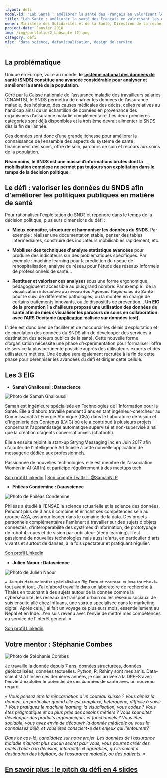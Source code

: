 ```yaml
---
layout: defi
modal-id: "Lab Santé : améliorer la santé des Français en valorisant les données du système de santé"
title: "Lab Santé : améliorer la santé des Français en valorisant les données du système de santé"
owner: Ministère des Solidarités et de la Santé, Direction de la recherche, des études, de l’évaluation et des statistiques
project-date: Janvier 2018
img: /img/portfolio/2_Labsanté (2).png
category: defi
misc: 'data science, datavisualisation, design de service'
---
```


## La problématique

Unique en Europe, voire au monde, **le [système national des données de
santé](http://drees.solidarites-sante.gouv.fr/etudes-et-statistiques/acces-aux-donnees-de-sante/mise-en-oeuvre-du-systeme-national-des-donnees-de-sante-et-nouveau-cadre-d/article/mise-en-oeuvre-du-systeme-national-des-donnees-de-sante-et-nouveau-cadre-d)
(SNDS) constitue une avancée considérable pour analyser et améliorer
la santé de la population**.

Géré par la Caisse nationale de l’assurance maladie des travailleurs
salariés (CNAMTS), le SNDS permettra de chaîner les données de
l’assurance maladie, des hôpitaux, des causes médicales des décès,
celles relatives au handicap ainsi qu’un échantillon de données en
provenance des organismes d’assurance maladie complémentaire. Les deux
premières catégories sont déjà disponibles et la troisième devrait
alimenter le SNDS dès la fin de l’année.

Ces données sont donc d’une grande richesse pour améliorer la
connaissance de l’ensemble des aspects du système de santé :
financement des soins, offre de soin, parcours de soin et recours aux
soins de la population.

**Néanmoins, le SNDS est une masse d’informations brutes dont la
mobilisation complexe ne permet pas toujours son exploitation dans le
temps de la décision politique**.

## Le défi : valoriser les données du SNDS afin d'améliorer les politiques publiques en matière de santé

Pour rationaliser l'exploitation du SNDS et répondre dans le temps de
la décision politique, plusieurs dimensions du défi :

* **Mieux connaître, structurer et harmoniser les données du
  SNDS**. Par exemple : réaliser une documentation stable, penser des
  tables intermédiaires, construire des indicateurs mobilisables
  rapidement, etc.

* **Mobiliser des techniques d'analyse statistique avancées** pour
  produire des indicateurs sur des problématiques spécifiques. Par
  exemple : machine learning pour la prédiction du risque de
  rehospitalisation, analyse de réseau pour l'étude des réseaux
  informels de professionnels de santé...

* **Restituer et valoriser ces analyses** sous une forme ergonomique,
  pédagogique et accessible au plus grand nombre. Par exemple : de la
  visualisation interactive au niveau des Agences Régionales de Santé
  pour le suivi de différentes pathologies, ou la montée en charge de
  certains traitements innovants, ou de dispositifs de prévention…
  **Un EIG de la promotion 1 a d'ailleurs proposé une utilisation des
  données de santé afin de mieux visualiser les parcours de soins en
  collaboration avec l’ARS Occitanie
  ([application](http://www.eigsante2017.fr/#/) réalisée sur données
  test).**

L'idée est donc bien de faciliter et de raccourcir les délais
d’exploitation et de circulation des données du SNDS afin de
développer des services à destination des acteurs publics de la santé.
Cette nouvelle forme d’organisation nécessite une phase
d’expérimentation pour formaliser l’offre de service la plus
pertinente possible auprès des utilisateurs experts et des
utilisateurs métiers. Une équipe sera également recrutée à la fin de
cette phase pour pérenniser les avancées du défi et diriger cette
cellule.

## Les 3 EIG

* **Samah Ghalloussi : Datascience**

![Photo de Samah Ghalloussi](/img/portfolio/SamahGhalloussi.png)

Samah est ingénieure spécialisée en Technologies de l'Information pour
la Santé. Elle a d'abord travaillé pendant 3 ans en tant
ingénieur-chercheur au Commissariat à l'Energie Atomique (CEA) dans le
Laboratoire de Vision et d'Ingénierie des Contenus (LVIC) où elle a
contribué à plusieurs projets concernant l'apprentissage automatique
supervisé et non-supervisé ainsi que la création d'agents
conversationnels (chatbots).

Elle a ensuite rejoint la start-up Stryng Messaging Inc en Juin 2017
afin d'ajouter de l'Intelligence Artificielle à cette nouvelle
application de messagerie dédiée aux professionnels.

Passionnée de nouvelles technologies, elle est membre de l'association
Women in AI (All In) et participe régulièrement à des meetups tech.

[Son profil Linkedin](https://fr.linkedin.com/in/samahghalloussi) |
[Son compte Twitter : @SamahNLP](https://www.twitter.com/SamahNLP)

* **Philéas Condemine : Datascience**

![Photo de Philéas Condemine](/img/portfolio/PhileasCondemine.png)

Philéas a étudié à l'ENSAE la science actuarielle et la science des
données. Pendant plus de 3 ans il combine et enrichit ses compétences
sein au groupe AXA, assureur leader dans le domaine de la data. Des
projets personnels complémentaires l'amènent à travailler sur des
sujets d'objets connectés, d'interopérabilité des systèmes
d'information, de prototypage de robot 4-roues et de vision par
ordinateur (deep learning). Il est passionné de nouvelles technologies
mais aussi d'arts, en particulier d'arts vivants et surtout de danses,
à la fois spectateur et pratiquant régulier.

[Son profil Linkedin](https://www.linkedin.com/in/phil%C3%A9as-condemine-6a46025a/)

* **Julien Naour : Datascience**

![Photo de Julien Naour](/img/portfolio/JulienNaour.png)

« Je suis data scientist spécialisé en Big Data et couteau suisse
touche-à-tout avant tout. J'ai d'abord travaillé dans un laboratoire
de recherche à Thales en touchant à des sujets autour de la donnée
comme la cybersécurité, les réseaux de transport urbain ou les réseaux
sociaux. Je suis ensuite allé chez Influans, une startup spécialisée
dans le marketing digital. Après cela, j'ai fait un voyage de
plusieurs mois, essentiellement au Népal et en Inde. J'en suis revenu
avec l'envie de mettre mes compétences au service de l'intérêt
général. »

[Son profil Linkedin](https://www.linkedin.com/in/juliennaour/)

## Votre mentor : Stéphanie Combes

![Photo de Stéphanie Combes](/img/portfolio/2_photostephaniecombes.png)

Je travaille la donnée depuis 7 ans, données structurées, données
géolocalisées, données textuelles. Python, R, Rshiny sont mes amis.
Data-scientist à l'Insee ces dernières années, je suis arrivée à la
DREES avec l'envie d'exploiter le potentiel de ces données de santé
avec un nouveau regard.

*« Vous pensez être la réincarnation d'un couteau suisse ? Vous aimez
la donnée, en particulier quand elle est complexe, hétérogène,
difficile à saisir ? Vous pratiquez le machine learning, la
visualisation, vous codez ? Vous êtes pragmatique et au plus près des
besoins métiers ?  Vous souhaitez développer des produits
ergonomiques et fonctionnels ?  Vous êtes sociable, vous avez envie
de découvrir la donnée médicale ou vous la connaissez déjà, et vous
êtes conscient•e des enjeux qui l'entourent?*

*Dans ce cas-là, candidatez sur notre projet. Les données de
l’assurance maladie n’auront plus aucun secret pour vous, vous pourrez
créer des outils d’aide à la décision, interactifs et agréables,
qu’ils soient à destination des hôpitaux, de l’assurance maladie, ou
des patients. »*

## [En savoir plus : le pitch du défi en 4 slides](https://www.slideshare.net/secret/kDdGFby5vTiBbH)
